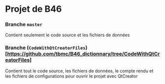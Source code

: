 # Projet de B46

### Branche `master`
Contient seulement le code source et les fichiers de données

### Branche (`CodeWithQtCreatorFiles`)[https://github.com/tbmc/B46_dictionnary/tree/CodeWithQtCreatorFiles]
Contient tout le code source, les fichiers de données, le compte rendu et les fichiers de configurations pour ouvrir le projet avec QtCreator

